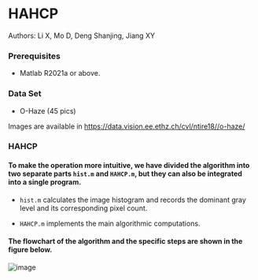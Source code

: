# HAHCP


Authors: Li X, Mo D, Deng Shanjing, Jiang XY

<!-- [[Paper Link]] -->





<!-- #### If you find the resource useful, please cite the following :- ) -->

<!-- ```
@article{
```   -->

### Prerequisites
- Matlab R2021a or above.


### Data Set


- O-Haze (45 pics)

 Images are available in https://data.vision.ee.ethz.ch/cvl/ntire18//o-haze/
  
### HAHCP

#### To make the operation more intuitive, we have divided the algorithm into two separate parts `hist.m` and `HAHCP.m`, but they can also be integrated into a single program. 


- `hist.m` calculates the image histogram and records the dominant gray level and its corresponding pixel count. 
 
- `HAHCP.m` implements the main algorithmic computations.

#### The flowchart of the algorithm and the specific steps are shown in the figure below.

![image](https://github.com/MaiEmily/map/blob/master/public/image/20190528145810708.png)


